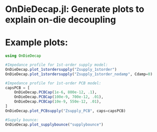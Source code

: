 # OnDieDecap.jl: Generate plots to explain on-die decoupling

# Example plots:
```julia
using OnDieDecap

#Impedance profile for 1st-order supply model:
OnDieDecap.plot_1stordersupply("Zsupply_1storder")
OnDieDecap.plot_1stordersupply("Zsupply_1storder_nodamp", Cdamp=0)

#Impedance profile for 1st-order PCB model:
capsPCB = [
	OnDieDecap.PCBCap(1e-6, 800e-12, .1),
	OnDieDecap.PCBCap(100e-9, 700e-12, .01),
	OnDieDecap.PCBCap(10e-9, 550e-12, .01),
]
OnDieDecap.plot_PCBsupply("Zsupply_PCB", caps=capsPCB)

#Supply bounce:
OnDieDecap.plot_supplybounce("supplybounce")
```
